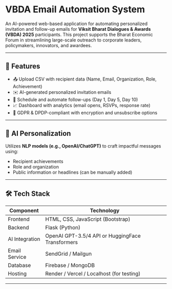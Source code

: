 # VBDA Email Automation System

An AI-powered web-based application for automating personalized invitation and follow-up emails for **Viksit Bharat Dialogues & Awards (VBDA) 2025** participants. This project supports the Bharat Economic Forum in streamlining large-scale outreach to corporate leaders, policymakers, innovators, and awardees.

---

## 🚀 Features

- 📤 Upload CSV with recipient data (Name, Email, Organization, Role, Achievement)
- ✉️ AI-generated personalized invitation emails
- 📅 Schedule and automate follow-ups (Day 1, Day 5, Day 10)
- 📈 Dashboard with analytics (email opens, RSVPs, response rate)
- 🔐 GDPR & DPDP-compliant with encryption and unsubscribe options

---

## 🧠 AI Personalization

Utilizes **NLP models (e.g., OpenAI/ChatGPT)** to craft impactful messages using:
- Recipient achievements
- Role and organization
- Public information or headlines (can be manually added)

---

## 🛠️ Tech Stack

| Component         | Technology               |
|------------------|--------------------------|
| Frontend         | HTML, CSS, JavaScript (Bootstrap) |
| Backend          | Flask (Python)           |
| AI Integration   | OpenAI GPT-3.5/4 API or HuggingFace Transformers |
| Email Service    | SendGrid / Mailgun       |
| Database         | Firebase / MongoDB       |
| Hosting          | Render / Vercel / Localhost (for testing) |

---



